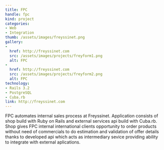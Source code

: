 ```yaml
---
title: FPC
handle: fpc
kind: project
categories:
- Web
- Integration
thumb: /assets/images/freyssinet.png
gallery:
-
  href: http://freyssinet.com
  src: /assets/images/projects/freyform1.png
  alt: FPC
-
  href: http://freyssinet.com
  src: /assets/images/projects/freyform2.png
  alt: FPC
technology:
- Rails 3.2
- PostgreSQL
- Cuba.rb
link: http://freyssinet.com
---
```


FPC automates internal sales process at Freyssinet. Application consists of shop build with Ruby on Rails and external services api build with Cuba.rb. Shop gives FPC internal international clients opportunity to order products without need of commercials to do estimation and validation of offer details thanks to developed api which acts as intermediary sevice providing ability to integrate with external aplications.
